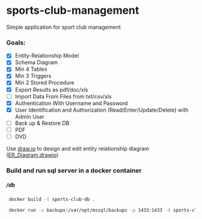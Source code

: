 # sports-club-management
Simple application for sport club management

### Goals: 

- [x] Entity-Relationship Model
- [x] Schema Diagram
- [x] Min 4 Tables
- [x] Min 3 Triggers
- [x] Min 2 Stored Procedure
- [x] Export Results as pdf/doc/xls
- [ ] Import Data From Files from txt/csv/xls
- [x] Authentication With Username and Password
- [x] User Identification and Authorization (Read/Enter/Update/Delete) with Admin User
- [ ] Back up & Restore DB
- [ ] PDF
- [ ] DVD

Use [draw.io](https://app.diagrams.net/) to design and edit entity relationship diagram ([ER_Diagram.drawio](https://github.com/batuhannoz/sports-club-management/blob/main/ER_Diagram.drawio))

### Build and run sql server in a docker container
##### /db
```bash
 docker build -t sports-club-db .
```
```bash
 docker run -v backups:/var/opt/mssql/backups -p 1433:1433 -d sports-club-db
```
    
